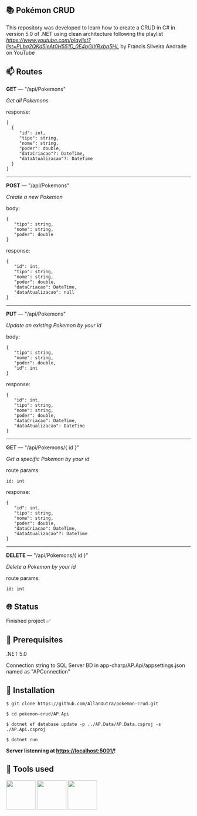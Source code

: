 ## 📚 Pokémon CRUD

This repository was developed to learn how to create a CRUD in C# in version 5.0 of .NET using clean architecture following the playlist <i><a>https://www.youtube.com/playlist?list=PLbq2QKd5ieAt0H551D_0E4bGIYRxbq5HL</a></i> by Francis Silveira Andrade on YouTube

## 📫  Routes

**GET**  — "/api/Pokemons"

_Get all Pokemons_

response:

```
[
  {
     "id": int,
	 "tipo": string,
	 "nome": string,
	 "poder": double,
	 "dataCriacao"?: DateTime,
	 "dataAtualizacao"?: DateTime
  }
]
```

<hr>

**POST**  — "/api/Pokemons"

_Create a new Pokemon_

body:

```
{
   "tipo": string,
   "nome": string,
   "poder": double 
}
```

response:

```
{
   "id": int,
   "tipo": string,
   "nome": string,
   "poder": double,
   "dataCriacao": DateTime,
   "dataAtualizacao": null
}
```

<hr>

**PUT**  — "/api/Pokemons"

_Update an existing Pokemon by your id_

body:

```
{
   "tipo": string,
   "nome": string,
   "poder": double,
   "id": int
}
```

response:

```
{
   "id": int,
   "tipo": string,
   "nome": string,
   "poder": double,
   "dataCriacao": DateTime,
   "dataAtualizacao": DateTime
}
```

<hr>

**GET**  — "/api/Pokemons/{ id }"

_Get a specific Pokemon by your id_

route params:

`id: int`


response:

```
{
   "id": int,
   "tipo": string,
   "nome": string,
   "poder": double,
   "dataCriacao": DateTime,
   "dataAtualizacao"?: DateTime
}
```

<hr>

**DELETE**  — "/api/Pokemons/{ id }"

_Delete a Pokemon by your id_

route params:

`id: int`

## 🌐 Status
<p>Finished project ✅</p>

## 🧰 Prerequisites

.NET 5.0

<p>Connection string to SQL Server BD in app-charp/AP.Api/appsettings.json named as "APConnection"</p>

## 🔧 Installation
`$ git clone https://github.com/AllanDutra/pokemon-crud.git`

`$ cd pokemon-crud/AP.Api`

`$ dotnet ef database update -p ../AP.Data/AP.Data.csproj -s ./AP.Api.csproj`

`$ dotnet run`

**Server listenning at  [https://localhost:5001/](http://localhost:3333/)!**

## 🔨 Tools used

<div>
<img src="https://cdn.jsdelivr.net/gh/devicons/devicon/icons/csharp/csharp-original.svg" width="80" /> 
<img src="https://cdn.jsdelivr.net/gh/devicons/devicon/icons/dotnetcore/dotnetcore-original.svg" width="80" />
<img src="https://cdn.jsdelivr.net/gh/devicons/devicon/icons/microsoftsqlserver/microsoftsqlserver-plain.svg" width="80" />

</div>
